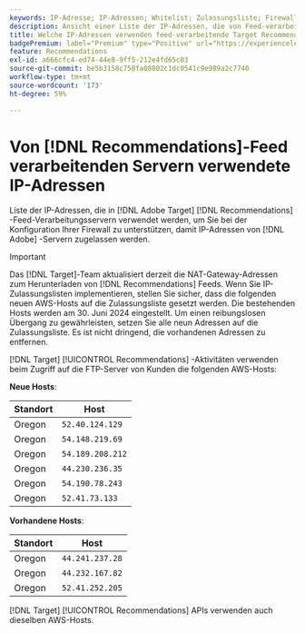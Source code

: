 ```yaml
---
keywords: IP-Adresse; IP-Adressen; Whitelist; Zulassungsliste; Firewall; Datensätze; Feed; Server; Adobe Experience Cloud; Recommendations
description: Ansicht einer Liste der IP-Adressen, die von Feed-verarbeitenden  [!DNL Target]  Recommendations-Servern verwendet werden. Diese benötigen Sie, um Ihre Firewall so zu konfigurieren, dass sie von Adobe-Servern ausgehende IP-Adressen durchlässt.
title: Welche IP-Adressen verwenden feed-verarbeitende Target Recommendations-Server?
badgePremium: label="Premium" type="Positive" url="https://experienceleague.adobe.com/docs/target/using/introduction/intro.html?lang=en#premium newtab=true" tooltip="Erfahren Sie, was in Target Premium enthalten ist."
feature: Recommendations
exl-id: a666cfc4-ed74-44e8-9ff5-212e4fd65c03
source-git-commit: be5b3158c758fa08802c1dc0541c9e989a2c7740
workflow-type: tm+mt
source-wordcount: '173'
ht-degree: 59%

---
```


# Von [!DNL Recommendations]-Feed verarbeitenden Servern verwendete IP-Adressen

Liste der IP-Adressen, die in [!DNL Adobe Target] [!DNL Recommendations] -Feed-Verarbeitungsservern verwendet werden, um Sie bei der Konfiguration Ihrer Firewall zu unterstützen, damit IP-Adressen von [!DNL Adobe] -Servern zugelassen werden.

>[!IMPORTANT]
>
>Das [!DNL Target]-Team aktualisiert derzeit die NAT-Gateway-Adressen zum Herunterladen von [!DNL Recommendations] Feeds. Wenn Sie IP-Zulassungslisten implementieren, stellen Sie sicher, dass die folgenden neuen AWS-Hosts auf die Zulassungsliste gesetzt werden. Die bestehenden Hosts werden am 30. Juni 2024 eingestellt. Um einen reibungslosen Übergang zu gewährleisten, setzen Sie alle neun Adressen auf die Zulassungsliste. Es ist nicht dringend, die vorhandenen Adressen zu entfernen.

[!DNL Target] [!UICONTROL Recommendations] -Aktivitäten verwenden beim Zugriff auf die FTP-Server von Kunden die folgenden AWS-Hosts:

**Neue Hosts**:

| Standort | Host |
| --- | --- |
| Oregon | `52.40.124.129` |
| Oregon | `54.148.219.69` |
| Oregon | `54.189.208.212` |
| Oregon | `44.230.236.35` |
| Oregon | `54.190.78.243` |
| Oregon | `52.41.73.133` |

**Vorhandene Hosts**:

| Standort | Host |
| --- | --- |
| Oregon | `44.241.237.28` |
| Oregon | `44.232.167.82` |
| Oregon | `52.41.252.205` |

[!DNL Target] [!UICONTROL Recommendations] APIs verwenden auch dieselben AWS-Hosts.
